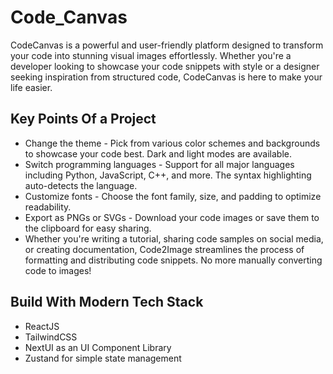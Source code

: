 # Code_Canvas

CodeCanvas is a powerful and user-friendly platform designed to transform your code into stunning visual images effortlessly. Whether you're a developer looking to showcase your code snippets with style or a designer seeking inspiration from structured code, CodeCanvas is here to make your life easier.

## Key Points Of a Project

- Change the theme - Pick from various color schemes and backgrounds to showcase your code best. Dark and light modes are available.
- Switch programming languages - Support for all major languages including Python, JavaScript, C++, and more. The syntax highlighting auto-detects the language.
- Customize fonts - Choose the font family, size, and padding to optimize readability.
- Export as PNGs or SVGs - Download your code images or save them to the clipboard for easy sharing.
- Whether you're writing a tutorial, sharing code samples on social media, or creating documentation, Code2Image streamlines the process of formatting and distributing code snippets. No more manually converting code to images!

## Build With Modern Tech Stack

- ReactJS
- TailwindCSS
- NextUI as an UI Component Library
- Zustand for simple state management
